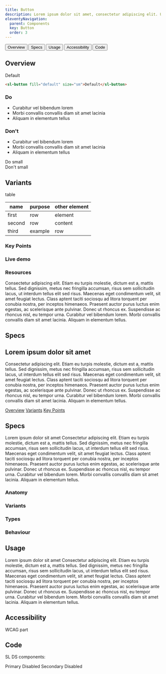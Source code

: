 ```yaml
---
title: Button
description: Lorem ipsum dolor sit amet, consectetur adipiscing elit. Ut et massa mi. Aliquam in hendrerit urna.
eleventyNavigation:
  parent: Components
  key: Button
  order: 3
---
```


[//]: # (Left for the future use)
[//]: # (<div class="ds-tabs-wrapper">)

[//]: # (  <a href="#overview" class="ds-tab active">Overview</a>)

[//]: # (  <a href="#specs" class="ds-tab">Specs</a>)

[//]: # (  <a href="#usage" class="ds-tab">Usage</a>)

[//]: # (  <a href="#accessibility" class="ds-tab">Accessibility</a>)

[//]: # (  <a href="#code" class="ds-tab">Code</a>)

[//]: # (</div>)
[//]: # ( TODO: create tabs as a web component)

[//]: # (<dna-tab-bar>)

[//]: # (<dna-tab-button>Lorem</dna-tab-button>)

[//]: # (<dna-tab-button>Ipsum</dna-tab-button>)

[//]: # (<dna-tab-button>Dolor</dna-tab-button>)

[//]: # (</dna-tab-bar>)

[//]: # (<dna-tabs>test</dna-tabs>)

[//]: # ()
[//]: # (<dna-tabs>)

[//]: # (  <dna-tab-bar>)

[//]: # (    <dna-tab-button>Lorem</dna-tab-button>)

[//]: # (    <dna-tab-button>Ipsum</dna-tab-button>)

[//]: # (    <dna-tab-button>Dolor</dna-tab-button>)

[//]: # (  </dna-tab-bar>)

[//]: # (  <dna-tab>)

[//]: # (    Irure duis minim est esse veniam cupidatat. Velit et reprehenderit ullamco fugiat dolore irure exercitation laboris)

[//]: # (    ipsum laboris est mollit ullamco. Esse voluptate ex excepteur dolore pariatur sint fugiat deserunt enim Lorem.)

[//]: # (  </dna-tab>)

[//]: # (  <dna-tab>)

[//]: # (    Cupidatat sit pariatur velit quis ipsum elit Lorem incididunt veniam mollit. Veniam mollit velit incididunt)

[//]: # (    voluptate anim laborum sit dolore. Officia nostrud minim tempor cillum ipsum culpa proident irure id consequat. Qui)

[//]: # (    adipisicing veniam veniam sit fugiat enim est adipisicing.)

[//]: # (  </dna-tab>)

[//]: # (  <dna-tab>)

[//]: # (    Eiusmod dolore dolore reprehenderit velit laboris Lorem ullamco id. Ex sunt culpa nostrud commodo exercitation)

[//]: # (    fugiat laborum elit id laborum excepteur. Est ipsum sunt ex et nulla aliquip dolor cupidatat. Aliqua ullamco cillum)

[//]: # (    est commodo officia incididunt non in laborum officia esse elit ex. Proident aute proident veniam eu tempor)

[//]: # (    reprehenderit minim consectetur sit tempor reprehenderit culpa minim quis. Lorem incididunt minim irure labore anim.)

[//]: # (    Velit irure elit excepteur culpa aute qui aute ullamco est minim culpa eu eu.)

[//]: # (  </dna-tab>)

[//]: # (</dna-tabs>)

<div horizontal class="ds-tabs">
    <button class="ds-tab active">Overview</button>
    <button class="ds-tab">Specs</button>
    <button class="ds-tab">Usage</button>
    <button class="ds-tab">Accessibility</button>
    <button class="ds-tab">Code</button>

[//]: # (  <div class="ds-tabs__container">)

[//]: # (    <div class="ds-tabs-wrapper">)
[//]: # (      <button class="ds-tab active">Overview</button>)

[//]: # (      <button class="ds-tab">Specs</button>)

[//]: # (      <button class="ds-tab">Usage</button>)

[//]: # (      <button class="ds-tab">Accessibility</button>)

[//]: # (      <button class="ds-tab">Code</button>)

[//]: # (    </div>)

[//]: # (    <div class="slider">)

[//]: # (      <div class="indicator"></div>)

[//]: # (    </div>)
[//]: # (  </div>)
  <div class="ds-tabs__tab-content-wrapper">

<div class="ds-tabs__tab-content ds-tabs__tab-content--active">

<div class="ds-tabs__tab-container">

## Overview

<div class="ds-example">

  <sl-button fill="default" size="sm">Default</sl-button>

</div>

<div class="ds-code">

  ```html
  <sl-button fill="default" size="sm">Default</sl-button>
  ```

</div>

[//]: # (TODO: add button to copy code)

<div class="ds-success">

  ### Do
  - Curabitur vel bibendum lorem
  - Morbi convallis convallis diam sit amet lacinia
  - Aliquam in elementum tellus

</div>
<div class="ds-danger">

  ### Don't

  - Curabitur vel bibendum lorem
  - Morbi convallis convallis diam sit amet lacinia
  - Aliquam in elementum tellus

</div>

<div class="ds-success--small">
Do small
</div>
<div class="ds-danger--small">
Don't small
</div>

## Variants

table 

[//]: # (TODO: generate table from json)

<div class="ds-table">

| name   | purpose | other element |
|--------|---------|---------------|
| first  | row     | element       |
| second | row     | content       |
| third  | example | row           |



</div>

### Key Points

### Live demo

### Resources
Consectetur adipiscing elit. Etiam eu turpis molestie, dictum est a, mattis tellus.
Sed dignissim, metus nec fringilla accumsan, risus sem sollicitudin lacus, ut interdum tellus elit sed
risus. Maecenas eget condimentum velit, sit amet feugiat lectus. Class aptent taciti sociosqu ad litora
torquent per conubia nostra, per inceptos himenaeos. Praesent auctor purus luctus enim egestas, ac
scelerisque ante pulvinar. Donec ut rhoncus ex. Suspendisse ac rhoncus nisl, eu tempor urna.
Curabitur vel bibendum lorem. Morbi convallis convallis diam sit amet lacinia.
Aliquam in elementum tellus.

## Specs

## Lorem ipsum dolor sit amet
Consectetur adipiscing elit. Etiam eu turpis molestie, dictum est a, mattis tellus. 
Sed dignissim, metus nec fringilla accumsan, risus sem sollicitudin lacus, ut interdum tellus elit sed 
risus. Maecenas eget condimentum velit, sit amet feugiat lectus. Class aptent taciti sociosqu ad litora 
torquent per conubia nostra, per inceptos himenaeos. Praesent auctor purus luctus enim egestas, ac 
scelerisque ante pulvinar. Donec ut rhoncus ex. Suspendisse ac rhoncus nisl, eu tempor urna. 
Curabitur vel bibendum lorem. Morbi convallis convallis diam sit amet lacinia. 
Aliquam in elementum tellus.

</div>

<div vertical class="ds-tabs">
  <div class="ds-tabs__container">
    <div class="ds-tabs-wrapper">
      <a href="#overview" class="ds-tab--vertical active">Overview</a>
      <a href="#variants" class="ds-tab--vertical active">Variants</a>
      <a href="#key-points" class="ds-tab--vertical active">Key Points</a>
    </div>
    <div class="slider">
      <div class="indicator"></div>
    </div>
  </div>

[//]: # (  <div class="ds-tabs__tab-content-wrapper"></div>)
</div>

</div>

<div class="ds-tabs__tab-content">

## Specs

Lorem ipsum dolor sit amet
Consectetur adipiscing elit. Etiam eu turpis molestie, dictum est a, mattis tellus. Sed dignissim, metus nec fringilla accumsan, risus sem sollicitudin lacus, ut interdum tellus elit sed risus. Maecenas eget condimentum velit, sit amet feugiat lectus. Class aptent taciti sociosqu ad litora torquent per conubia nostra, per inceptos himenaeos. Praesent auctor purus luctus enim egestas, ac scelerisque ante pulvinar. Donec ut rhoncus ex. Suspendisse ac rhoncus nisl, eu tempor urna. Curabitur vel bibendum lorem. Morbi convallis convallis diam sit amet lacinia. Aliquam in elementum tellus.

### Anatomy

### Variants

### Types

### Behaviour
</div>

<div class="ds-tabs__tab-content">

## Usage

Lorem ipsum dolor sit amet
Consectetur adipiscing elit. Etiam eu turpis molestie, dictum est a, mattis tellus. Sed dignissim, metus nec fringilla accumsan, risus sem sollicitudin lacus, ut interdum tellus elit sed risus. Maecenas eget condimentum velit, sit amet feugiat lectus. Class aptent taciti sociosqu ad litora torquent per conubia nostra, per inceptos himenaeos. Praesent auctor purus luctus enim egestas, ac scelerisque ante pulvinar. Donec ut rhoncus ex. Suspendisse ac rhoncus nisl, eu tempor urna. Curabitur vel bibendum lorem. Morbi convallis convallis diam sit amet lacinia. Aliquam in elementum tellus.

</div>

<div class="ds-tabs__tab-content">

## Accessibility

WCAG part

</div>

<div class="ds-tabs__tab-content">

## Code

SL DS components:
<div class="ds-buttons-wrapper">
  <sl-button>Primary</sl-button>
  <sl-button disabled>Disabled</sl-button>
  <sl-button variant="secondary">Secondary</sl-button>
  <sl-button variant="secondary" disabled>Disabled</sl-button>
</div>

</div>

</div>
</div>


[//]: # (<div class="ds-tabs">)

[//]: # (<div class="ds-tabs__container">)

[//]: # (<div class="ds-tabs-wrapper">)

[//]: # (  <a href="#overview" class="ds-tab active">Overview</a>)

[//]: # (  <a href="#specs" class="ds-tab">Specs</a>)

[//]: # (  <a href="#usage" class="ds-tab">Usage</a>)

[//]: # (  <a href="#accessibility" class="ds-tab">Accessibility</a>)

[//]: # (  <a href="#code" class="ds-tab">Code</a>)

[//]: # (</div>)

[//]: # (<div class="slider">)

[//]: # (<div class="indicator"></div>)

[//]: # (</div>)

[//]: # (</div>)

[//]: # (<div class="ds-tabs__tab-content-wrapper">)

[//]: # (<div class="ds-tabs__tab-content ds-tabs__tab-content--active">)

[//]: # (tab 1)

[//]: # (</div>)

[//]: # (<div class="ds-tabs__tab-content">)

[//]: # (tab 2)

[//]: # (</div>)

[//]: # (<div class="ds-tabs__tab-content">)

[//]: # (</div>)

[//]: # (</div>)

[//]: # (</div>)



[//]: # (<div class="ds-tabs-wrapper">)

[//]: # (  <a id="overview" class="ds-tab active">Overview</a>)

[//]: # (  <a id="specs" class="ds-tab">Specs</a>)

[//]: # (  <a id="usage" class="ds-tab">Usage</a>)

[//]: # (  <a id="accessibility" class="ds-tab">Accessibility</a>)

[//]: # (  <a id="code" class="ds-tab">Code</a>)

[//]: # (</div>)

[//]: # (<div id="overview" class="ds-tab-content">)

[//]: # (  <h3>London</h3>)

[//]: # (  <p>London is the capital city of England.</p>)

[//]: # (test)

[//]: # (</div>)


[//]: # (////////////////////////////////////////////////////////////////////////)

[//]: # (## Overview)

[//]: # ()
[//]: # (Button component overview)

[//]: # ()
[//]: # (### Key Points)

[//]: # ()
[//]: # (### Live demo)

[//]: # ()
[//]: # (### Resources)

[//]: # (## Specs)

[//]: # ()
[//]: # (Lorem ipsum dolor sit amet)

[//]: # (Consectetur adipiscing elit. Etiam eu turpis molestie, dictum est a, mattis tellus. Sed dignissim, metus nec fringilla accumsan, risus sem sollicitudin lacus, ut interdum tellus elit sed risus. Maecenas eget condimentum velit, sit amet feugiat lectus. Class aptent taciti sociosqu ad litora torquent per conubia nostra, per inceptos himenaeos. Praesent auctor purus luctus enim egestas, ac scelerisque ante pulvinar. Donec ut rhoncus ex. Suspendisse ac rhoncus nisl, eu tempor urna. Curabitur vel bibendum lorem. Morbi convallis convallis diam sit amet lacinia. Aliquam in elementum tellus.)

[//]: # ()
[//]: # (### Anatomy)

[//]: # ()
[//]: # (### Variants)

[//]: # ()
[//]: # (### Types)

[//]: # ()
[//]: # (### Behaviour)

[//]: # (## Usage)

[//]: # ()
[//]: # (Lorem ipsum dolor sit amet)

[//]: # (Consectetur adipiscing elit. Etiam eu turpis molestie, dictum est a, mattis tellus. Sed dignissim, metus nec fringilla accumsan, risus sem sollicitudin lacus, ut interdum tellus elit sed risus. Maecenas eget condimentum velit, sit amet feugiat lectus. Class aptent taciti sociosqu ad litora torquent per conubia nostra, per inceptos himenaeos. Praesent auctor purus luctus enim egestas, ac scelerisque ante pulvinar. Donec ut rhoncus ex. Suspendisse ac rhoncus nisl, eu tempor urna. Curabitur vel bibendum lorem. Morbi convallis convallis diam sit amet lacinia. Aliquam in elementum tellus.)


[//]: # (## Accessibility)

[//]: # ()
[//]: # (WCAG part)

[//]: # (## Code)

[//]: # ()
[//]: # (SL DS components:)

[//]: # (<div class="ds-buttons-wrapper">)

[//]: # (  <sl-button>Primary</sl-button>)

[//]: # (  <sl-button disabled>Disabled</sl-button>)

[//]: # (  <sl-button variant="secondary">Secondary</sl-button>)

[//]: # (  <sl-button variant="secondary" disabled>Disabled</sl-button>)

[//]: # (</div>)


[//]: # (<div vertical class="ds-tabs">)

[//]: # (  <div class="ds-tabs__container">)

[//]: # (    <div class="ds-tabs-wrapper">)

[//]: # (      <button class="ds-tab active">Overview</button>)

[//]: # (      <button class="ds-tab">Specs</button>)

[//]: # (      <button class="ds-tab">Usage</button>)

[//]: # (      <button class="ds-tab">Accessibility</button>)

[//]: # (      <button class="ds-tab">Code</button>)

[//]: # (    </div>)

[//]: # (    <div class="slider">)

[//]: # (      <div class="indicator"></div>)

[//]: # (    </div>)

[//]: # (  </div>)

[//]: # (  <div class="ds-tabs__tab-content-wrapper"></div>)

[//]: # (</div>)
